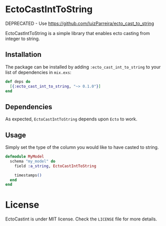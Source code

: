 # EctoCastIntToString

DEPRECATED - Use https://github.com/luizParreira/ecto_cast_to_string

EctoCastIntToString is a simple library that enables ecto casting from integer to string.

## Installation

The package can be installed by adding `:ecto_cast_int_to_string` to your list of dependencies in `mix.exs`:

```elixir
def deps do
  [{:ecto_cast_int_to_string, "~> 0.1.0"}]
end
```

## Dependencies

As expected, `EctoCastIntToString` depends upon `Ecto` to work.

## Usage

Simply set the type of the column you would like to have casted to string.

```elixir
defmodule MyModel
  schema "my_model" do
    field :a_string, EctoCastIntToString

    timestamps()
  end
end
```

# License

EctoCastint is under MIT license. Check the `LICENSE` file for more details.
